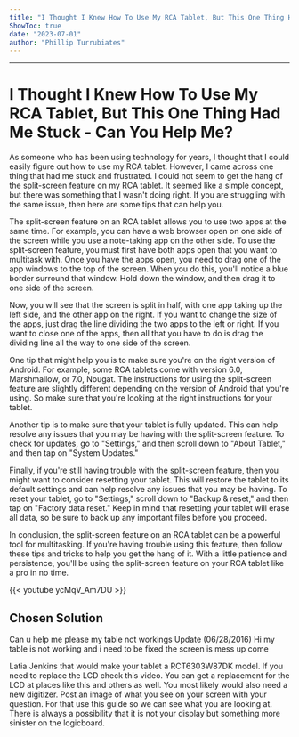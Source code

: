 ```yaml
---
title: "I Thought I Knew How To Use My RCA Tablet, But This One Thing Had Me Stuck - Can You Help Me?"
ShowToc: true 
date: "2023-07-01"
author: "Phillip Turrubiates"
---
```

*****
# I Thought I Knew How To Use My RCA Tablet, But This One Thing Had Me Stuck - Can You Help Me?

As someone who has been using technology for years, I thought that I could easily figure out how to use my RCA tablet. However, I came across one thing that had me stuck and frustrated. I could not seem to get the hang of the split-screen feature on my RCA tablet. It seemed like a simple concept, but there was something that I wasn't doing right. If you are struggling with the same issue, then here are some tips that can help you.

The split-screen feature on an RCA tablet allows you to use two apps at the same time. For example, you can have a web browser open on one side of the screen while you use a note-taking app on the other side. To use the split-screen feature, you must first have both apps open that you want to multitask with. Once you have the apps open, you need to drag one of the app windows to the top of the screen. When you do this, you'll notice a blue border surround that window. Hold down the window, and then drag it to one side of the screen.

Now, you will see that the screen is split in half, with one app taking up the left side, and the other app on the right. If you want to change the size of the apps, just drag the line dividing the two apps to the left or right. If you want to close one of the apps, then all that you have to do is drag the dividing line all the way to one side of the screen.

One tip that might help you is to make sure you're on the right version of Android. For example, some RCA tablets come with version 6.0, Marshmallow, or 7.0, Nougat. The instructions for using the split-screen feature are slightly different depending on the version of Android that you're using. So make sure that you're looking at the right instructions for your tablet.

Another tip is to make sure that your tablet is fully updated. This can help resolve any issues that you may be having with the split-screen feature. To check for updates, go to "Settings," and then scroll down to "About Tablet," and then tap on "System Updates."

Finally, if you're still having trouble with the split-screen feature, then you might want to consider resetting your tablet. This will restore the tablet to its default settings and can help resolve any issues that you may be having. To reset your tablet, go to "Settings," scroll down to "Backup & reset," and then tap on "Factory data reset." Keep in mind that resetting your tablet will erase all data, so be sure to back up any important files before you proceed.

In conclusion, the split-screen feature on an RCA tablet can be a powerful tool for multitasking. If you're having trouble using this feature, then follow these tips and tricks to help you get the hang of it. With a little patience and persistence, you'll be using the split-screen feature on your RCA tablet like a pro in no time.

{{< youtube ycMqV_Am7DU >}} 



## Chosen Solution
 Can u help me please my table not workings
Update (06/28/2016)
Hi my table is not working and i need to be fixed the screen is mess up come

 Latia Jenkins that would make your tablet a RCT6303W87DK model. If you need to replace the LCD check this video. You can get a replacement for the LCD at places like this and others as well. You most likely would also need a new digitizer. Post an image of what you see on your screen with your question. For that use this guide so we can see what you are looking at. There is always a possibility that it is not your display but something more sinister on the logicboard.




